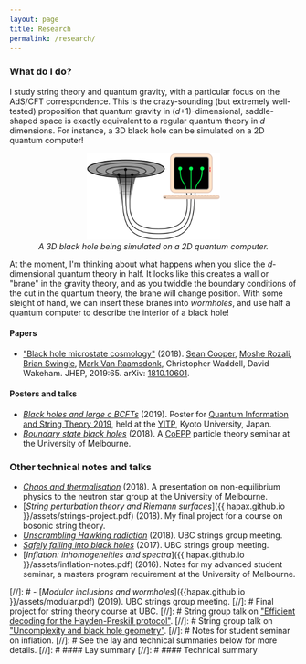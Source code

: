 ```yaml
---
layout: page
title: Research
permalink: /research/
---
```


### What do I do?

I study string theory and quantum gravity, with a particular focus
on the AdS/CFT correspondence.
This is the crazy-sounding (but extremely well-tested) proposition that
quantum gravity in (*d*+1)-dimensional, saddle-shaped space is exactly
equivalent to a regular quantum theory in *d* dimensions.
For instance, a 3D black hole can be simulated on a 2D quantum computer!

<figure>
    <div style="text-align:center"><img src ="/images/er=epr.png"
    width="55%" />
		    <figcaption><i>A 3D black hole being simulated on a 2D quantum
    computer.</i></figcaption>
	</div>
	</figure>

At the moment, I'm thinking about what happens when you slice the
*d*-dimensional quantum theory in half.
It looks like this creates a wall or "brane" in the gravity theory,
and as you twiddle the boundary conditions of the cut in the quantum
theory, the brane will change position.
With some sleight of hand, we can insert these branes into *wormholes*, and use
half a quantum computer to describe the interior of a black hole!

#### Papers

- ["Black hole microstate cosmology"](https://link.springer.com/article/10.1007/JHEP07(2019)065)
  (2018). [Sean Cooper](https://seancooper.info/),
  [Moshe Rozali](https://www.phas.ubc.ca/~rozali/),
  [Brian Swingle](https://sites.google.com/site/physicsmonkey/),
  [Mark Van Raamsdonk](https://www.phas.ubc.ca/~mav/vanraamsdonk.html),
  Christopher Waddell, David Wakeham. JHEP, 2019:65. arXiv: [1810.10601](https://arxiv.org/abs/1810.10601).

#### Posters and talks

- [*Black holes and large c BCFTs*](assets/bcft2-poster.pdf) (2019). Poster for
  [Quantum Information and String Theory 2019](https://www2.yukawa.kyoto-u.ac.jp/~qist2019/index.php),
  held at the
  [YITP](https://www.kyoto-u.ac.jp/en/research/fields/research-institutes/yukawa-institute-for-theoretical-physics-yitp.html),
  Kyoto University, Japan.
- [*Boundary state black holes*](assets/melb-18-slides-short.pdf)
  (2018). A [CoEPP](http://www.coepp.org.au/) particle theory seminar
  at the University of Melbourne.

### Other technical notes and talks
- [*Chaos and thermalisation*](assets/chaos.pdf) (2018). A presentation
  on non-equilibrium physics to the neutron star group at the University of Melbourne.
- [*String perturbation theory and Riemann surfaces*]({{
hapax.github.io }}/assets/strings-project.pdf) (2018). My final project
for a course on bosonic string theory.
- [*Unscrambling Hawking radiation*](assets/kitaev-yoshida.md)
  (2018). UBC strings group meeting.
- [*Safely falling into black holes*](assets/uncomplexity.md)
  (2017). UBC strings group meeting.
- [*Inflation: inhomogeneities and spectra*]({{ hapax.github.io
  }}/assets/inflation-notes.pdf) (2016). Notes for my advanced student
  seminar, a masters program requirement at the University of Melbourne.

[//]: # - [*Modular inclusions and wormholes*]({{hapax.github.io }}/assets/modular.pdf) (2019). UBC strings group meeting.
[//]: # Final project for string theory course at UBC.
[//]: # String group talk on ["Efficient decoding for the Hayden-Preskill protocol"](https://arxiv.org/abs/1710.03363).
[//]: # String group talk on ["Uncomplexity and black hole geometry"](https://arxiv.org/abs/1711.03125).
[//]: # Notes for student seminar on inflation.
[//]: # See the lay and technical summaries below for more details.
[//]: # #### Lay summary
[//]: # #### Technical summary
